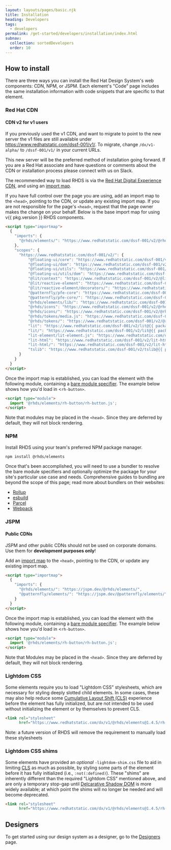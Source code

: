```yaml
---
layout: layouts/pages/basic.njk
title: Installation
heading: Developers
tags:
  - developers
permalink: /get-started/developers/installation/index.html
subnav:
  collection: sortedDevelopers
  order: 10
---
```


<script type="module" data-helmet>
  import '@uxdot/elements/uxdot-example.js';
  import '@rhds/elements/rh-code-block/rh-code-block.js';
  import '@rhds/elements/rh-alert/rh-alert.js';
</script>

## How to install

There are three ways you can install the Red Hat Design System's web components: 
CDN, NPM, or JSPM. Each element's "Code" page includes the same installation 
information with code snippets that are specific to that element.

### Red Hat CDN

<rh-alert state="info">
  <h4 slot="header">CDN v2 for v1 users</h4>
  <p>If you previously used the v1 CDN, and want to migrate to point to the new server the v1 files are still available under 
  <a href="https://www.redhatstatic.com/dssf-001/v1/">https://www.redhatstatic.com/dssf-001/v1/</a>. To migrate, change 
  <code>/dx/v1-alpha/</code> to <code>/dssf-001/v1/</code> in your current URLs.</p>
  <p>This new server will be the preferred method of installation going forward. If you are a Red Hat associate 
  and have questions or comments about the CDN or installation process please connect with us on Slack.</p>
</rh-alert>

The recommended way to load RHDS is via the [Red Hat Digital Experience CDN](https://www.redhatstatic.com/dssf-001), and 
using an [import map][importmap].

If you have full control over the page you are using, add an import map to the 
`<head>`, pointing to the CDN, or update any existing import map. If you are not 
responsible for the page's `<head>`, request that the page owner makes the 
change on your behalf. Below is the base import map for using v{{ pkg.version }} RHDS components.

```html rhcodeblock
<script type="importmap">
  {
    "imports": {
      "@rhds/elements/": "https://www.redhatstatic.com/dssf-001/v2/@rhds/elements@{{ pkg.version }}/elements/"
    },
    "scopes": {
      "https://www.redhatstatic.com/dssf-001/v2/": {
          "@floating-ui/core": "https://www.redhatstatic.com/dssf-001/v2/@floating-ui/core@{{ packageinfo.packages["node_modules/@floating-ui/core"].version }}/dist/floating-ui.core.mjs",
          "@floating-ui/dom": "https://www.redhatstatic.com/dssf-001/v2/@floating-ui/dom@{{ packageinfo.packages["node_modules/@floating-ui/dom"].version }}/dist/floating-ui.dom.mjs",
          "@floating-ui/utils": "https://www.redhatstatic.com/dssf-001/v2/@floating-ui/utils@{{ packageinfo.packages["node_modules/@floating-ui/utils"].version }}/dist/floating-ui.utils.mjs",
          "@floating-ui/utils/dom": "https://www.redhatstatic.com/dssf-001/v2/@floating-ui/utils@{{ packageinfo.packages["node_modules/@floating-ui/utils"].version }}/dist/floating-ui.utils.dom.mjs",
          "@lit/context": "https://www.redhatstatic.com/dssf-001/v2/@lit/context@{{ packageinfo.packages["node_modules/@lit/context"].version }}/development/index.js",
          "@lit/reactive-element": "https://www.redhatstatic.com/dssf-001/v2/@lit/reactive-element@{{ packageinfo.packages["node_modules/@lit/reactive-element"].version }}/reactive-element.js",
          "@lit/reactive-element/decorators/": "https://www.redhatstatic.com/dssf-001/v2/@lit/reactive-element@{{ packageinfo.packages["node_modules/@lit/reactive-element"].version }}/decorators/",
          "@patternfly/pfe-core": "https://www.redhatstatic.com/dssf-001/v2/@patternfly/pfe-core@{{ packageinfo.packages["node_modules/@patternfly/pfe-core"].version }}/core.js",
          "@patternfly/pfe-core/": "https://www.redhatstatic.com/dssf-001/v2/@patternfly/pfe-core@{{ packageinfo.packages["node_modules/@patternfly/pfe-core"].version }}/",
          "@rhds/elements/lib/": "https://www.redhatstatic.com/dssf-001/v2/@rhds/elements@{{ pkg.version }}/lib/",
          "@rhds/icons": "https://www.redhatstatic.com/dssf-001/v2/@rhds/icons@{{ packageinfo.packages["node_modules/@rhds/icons"].version }}/icons.js",
          "@rhds/icons/": "https://www.redhatstatic.com/dssf-001/v2/@rhds/icons@{{ packageinfo.packages["node_modules/@rhds/icons"].version }}/",
          "@rhds/tokens/media.js": "https://www.redhatstatic.com/dssf-001/v2/@rhds/tokens@{{ packageinfo.packages["node_modules/@rhds/tokens"].version }}/js/media.js",
          "@rhds/tokens/": "https://www.redhatstatic.com/dssf-001/v2/@rhds/tokens@{{ packageinfo.packages["node_modules/@rhds/tokens"].version }}/",
          "lit": "https://www.redhatstatic.com/dssf-001/v2/lit@{{ packageinfo.packages["node_modules/lit"].version }}/index.js",
          "lit/": "https://www.redhatstatic.com/dssf-001/v2/lit@{{ packageinfo.packages["node_modules/lit"].version }}/",
          "lit-element/lit-element.js": "https://www.redhatstatic.com/dssf-001/v2/lit-element@{{ packageinfo.packages["node_modules/lit-element"].version }}/lit-element.js",
          "lit-html": "https://www.redhatstatic.com/dssf-001/v2/lit-html@{{ packageinfo.packages["node_modules/lit-html"].version }}/lit-html.js",
          "lit-html/": "https://www.redhatstatic.com/dssf-001/v2/lit-html@{{ packageinfo.packages["node_modules/lit-html"].version }}/",
          "tslib": "https://www.redhatstatic.com/dssf-001/v2/tslib@{{ packageinfo.packages["node_modules/tslib"].version }}/tslib.es6.mjs"
      }
    }
  }
</script>
```

Once the import map is established, you can load the element with the following 
module, containing a [bare module specifier][barespec]. The example below shows 
how you'd load in <`rh-button>`.


```html rhcodeblock
<script type="module">
  import '@rhds/elements/rh-button/rh-button.js';
</script>
```

Note that modules may be placed in the `<head>`. Since they are deferred by 
default, they will not block rendering.

### NPM

Install RHDS using your team's preferred NPM package manager.

```sh rhcodeblock
npm install @rhds/elements
```

Once that's been accomplished, you will need to use a bundler to resolve the 
bare module specifiers and optionally optimize the package for your site's 
particular use case and needs. Comprehensive guides to bundling are beyond the 
scope of this page; read more about bundlers on their websites:

- [Rollup][rollup]
- [esbuild][esbuild]
- [Parcel][parcel]
- [Webpack][webpack]


### JSPM

<rh-alert state="warning">
  <h4 slot="header">Public CDNs</h4>
  <p>JSPM and other public CDNs should not be used on corporate domains. Use 
    them for <strong>development purposes only</strong>!</p>
</rh-alert>

Add an [import map][importmap] to the `<head>`, pointing to the CDN, or update 
any existing import map.

```html rhcodeblock
<script type="importmap">
  {
    "imports": {
      "@rhds/elements/": "https://jspm.dev/@rhds/elements/",
      "@patternfly/elements/": "https://jspm.dev/@patternfly/elements/"
    }
  }
</script>
```
Once the import map is established, you can load the element with the following 
module, containing a [bare module specifier][barespec]. The example below shows 
how you'd load in <`rh-button>`.


```html rhcodeblock
<script type="module">
  import '@rhds/elements/rh-button/rh-button.js';
</script>
```

Note that Modules may be placed in the `<head>`. Since they are deferred by 
default, they will not block rendering.

### Lightdom CSS

Some elements require you to load "Lightdom CSS" stylesheets, which are necessary 
for styling deeply slotted child elements. In some cases, these may also help reduce 
some [Cumulative Layout Shift (CLS)][cls] experience before the element has fully 
initialized, but are not intended to be used without initializing the element or by 
themselves to prevent CLS.

```html rhcodeblock
<link rel="stylesheet"
      href="https://www.redhatstatic.com/dx/v1/@rhds/elements@1.4.5/rh-footer/rh-footer-lightdom.css">
```

<rh-alert>Note: a future version of RHDS will remove the requirement to manually
load these stylesheets</rh-alert>

### Lightdom CSS shims

Some elements have provided an *optional* `-lightdom-shim.css` file to aid in limiting 
[CLS][cls] as much as possible, by styling some parts of the element before it has fully 
initialized (i.e., `:not(:defined)`). These "shims" are inherently different than the 
required "Lightdom CSS" mentioned above, and are only a temporary stop-gap until 
[Delcarative Shadow DOM][dsd] is more widely available; at which point the shims will 
no longer be needed and will become deprecated.

```html rhcodeblock
<link rel="stylesheet"
      href="https://www.redhatstatic.com/dx/v1/@rhds/elements@1.4.5/rh-cta/rh-cta-lightdom-shim.css">
```

<uxdot-feedback>
  <h2>Designers</h2>
  <p>To get started using our design system as a designer, go to the <a 
    href="get-started/designers">Designers</a> page.</p>
</uxdot-feedback>

[rollup]: https://rollupjs.org/
[esbuild]: https://esbuild.github.io/
[parcel]: https://parceljs.org/
[webpack]: https://webpack.js.org/
[importmap]: https://developer.mozilla.org/en-US/docs/Web/HTML/Element/script/type/importmap
[barespec]: https://developer.mozilla.org/en-US/docs/Web/JavaScript/Guide/Modules
[cls]: https://web.dev/cls/
[dsd]: https://web.dev/articles/declarative-shadow-dom
